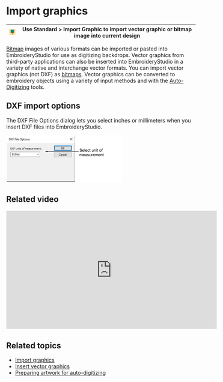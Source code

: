 # Import graphics

| ![ImportGraphic.png](assets/ImportGraphic.png) | Use Standard > Import Graphic to import vector graphic or bitmap image into current design |
| ---------------------------------------------- | ------------------------------------------------------------------------------------------ |

[Bitmap](../../glossary/glossary) images of various formats can be imported or pasted into EmbroideryStudio for use as digitizing backdrops. Vector graphics from third-party applications can also be inserted into EmbroideryStudio in a variety of native and interchange vector formats. You can import vector graphics (not DXF) as [bitmaps](../../glossary/glossary). Vector graphics can be converted to embroidery objects using a variety of input methods and with the [Auto-Digitizing](../../glossary/glossary) tools.

## DXF import options

The DXF File Options dialog lets you select inches or millimeters when you insert DXF files into EmbroideryStudio.

![DXFFileOptions.png](assets/DXFFileOptions.png)

## Related video

<iframe src="https://www.youtube.com/embed/5Sqab5N2y8o" frameborder="0" 
		 allow="accelerometer; autoplay; clipboard-write; encrypted-media; gyroscope; picture-in-picture" 
		 allowfullscreen="" style="width: 560px; height: 315px;">
<p>&#160;</p>
</iframe>

## Related topics

- [Import graphics](....\Automatic\bitmaps\Import_graphics)
- [Insert vector graphics](../../Automatic/vectors/Insert_vector_graphics)
- [Preparing artwork for auto-digitizing](....\Automatic\bitmaps\Preparing_artwork_for_auto-digitizing)
